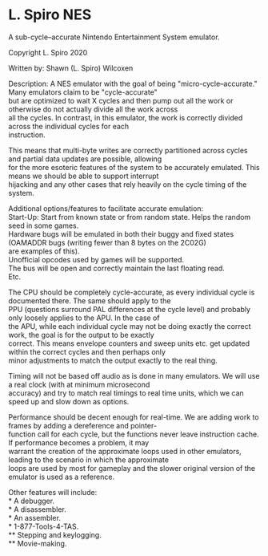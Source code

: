 # L. Spiro NES
 A sub-cycle–accurate Nintendo Entertainment System emulator.

 Copyright L. Spiro 2020  

Written by: Shawn (L. Spiro) Wilcoxen  

Description: A NES emulator with the goal of being "micro-cycle–accurate." Many emulators claim to be "cycle-accurate"  
	but are optimized to wait X cycles and then pump out all the work or otherwise do not actually divide all the work across  
	all the cycles. In contrast, in this emulator, the work is correctly divided across the individual cycles for each  
	instruction.  
	
This means that multi-byte writes are correctly partitioned across cycles and partial data updates are possible, allowing  
	for the more esoteric features of the system to be accurately emulated.  This means we should be able to support interrupt  
	hijacking and any other cases that rely heavily on the cycle timing of the system.  

Additional options/features to facilitate accurate emulation:  
	Start-Up: Start from known state or from random state.  Helps the random seed in some games.  
	Hardware bugs will be emulated in both their buggy and fixed states (OAMADDR bugs (writing fewer than 8 bytes on the 2C02G)  
		are examples of this).  
	Unofficial opcodes used by games will be supported.  
	The bus will be open and correctly maintain the last floating read.  
	Etc.  

The CPU should be completely cycle-accurate, as every individual cycle is documented there. The same should apply to the  
	PPU (questions surround PAL differences at the cycle level) and probably only loosely applies to the APU.  In the case of  
	the APU, while each individual cycle may not be doing exactly the correct work, the goal is for the output to be exactly  
	correct. This means envelope counters and sweep units etc. get updated within the correct cycles and then perhaps only  
	minor adjustments to match the output exactly to the real thing.  

Timing will not be based off audio as is done in many emulators. We will use a real clock (with at minimum microsecond  
	accuracy) and try to match real timings to real time units, which we can speed up and slow down as options.  

Performance should be decent enough for real-time. We are adding work to frames by adding a dereference and pointer-  
	function call for each cycle, but the functions never leave instruction cache. If performance becomes a problem, it may  
	warrant the creation of the approximate loops used in other emulators, leading to the scenario in which the approximate  
	loops are used by most for gameplay and the slower original version of the emulator is used as a reference.  


Other features will include:  
	* A debugger.  
	* A disassembler.  
	* An assembler.  
	* 1-877-Tools-4-TAS.  
	** Stepping and keylogging.  
	** Movie-making.  

